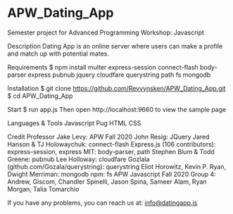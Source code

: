 # APW_Dating_App
Semester project for Advanced Programming Workshop: Javascript

Description
Dating App is an online server where users can make a profile and match up with potential mates.

Requirements
$ npm install multer express-session connect-flash body-parser express pubnub jquery cloudfare querystring path fs mongodb

Installation
$ git clone https://github.com/Revvynsken/APW_Dating_App.git
$ cd APW_Dating_App

Start
$ run app.js
Then open http://localhost:9660 to view the sample page

Languages & Tools
Javascript
Pug
HTML
CSS

Credit
Professor Jake Levy: APW Fall 2020
John Resig: JQuery
Jared Hanson & TJ Holowaychuk: connect-flash
Express.js (106 contributors): express-session, express
MIT: body-parser, path
Stephen Blum & Todd Greene: pubnub
Lee Holloway: cloudfare
Gozlala (github.com/Gozala/querystring): querystring
Eliot Horowitz, Kevin P. Ryan, Dwight Merriman: mongodb
npm: fs
APW Javascript Fall 2020 Group 4: Andrew, Giscom, Chandler Spinelli, Jason Spina, Sameer Alam, Ryan Morgan, Talia Tomarchio

If you have any problems, you can reach us at:
info@datingapp.js